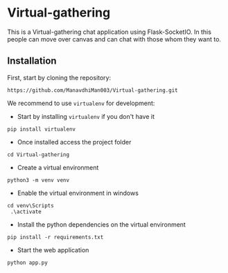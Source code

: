 # Virtual-gathering
This is a Virtual-gathering chat application using Flask-SocketIO.
In this people can move over canvas and can chat with those whom they want to.

## Installation

First, start by cloning the repository:

```
https://github.com/ManavdhiMan003/Virtual-gathering.git
```

We recommend to use `virtualenv` for development:

- Start by installing `virtualenv` if you don't have it
```
pip install virtualenv
```

- Once installed access the project folder
```
cd Virtual-gathering
```

- Create a virtual environment
```
python3 -m venv venv

```

- Enable the virtual environment in windows
```
cd venv\Scripts
 .\activate
```

- Install the python dependencies on the virtual environment
```
pip install -r requirements.txt
```

- Start the web application
```
python app.py